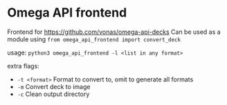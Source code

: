 # Omega API frontend

Frontend for https://github.com/vonas/omega-api-decks
Can be used as a module using `from omega_api_frontend import convert_deck`

usage: `python3 omega_api_frontend -l <list in any format>`

extra flags: 
- `-t <format>` Format to convert to, omit to generate all formats
- `-m` Convert deck to image
- `-c` Clean output directory

